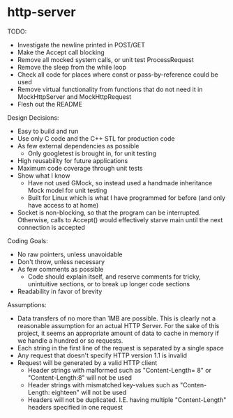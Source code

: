 # http-server


TODO:
- Investigate the newline printed in POST/GET
- Make the Accept call blocking
- Remove all mocked system calls, or unit test ProcessRequest
- Remove the sleep from the while loop
- Check all code for places where const or pass-by-reference could be used
- Remove virtual functionality from functions that do not need it in MockHttpServer and MockHttpRequest
- Flesh out the README


Design Decisions:
- Easy to build and run
- Use only C code and the C++ STL for production code
- As few external dependencies as possible
    - Only googletest is brought in, for unit testing
- High reusability for future applications
- Maximum code coverage through unit tests
- Show what I know
    - Have not used GMock, so instead used a handmade inheritance Mock model for unit testing
    - Built for Linux which is what I have programmed for before (and only have access to at home)
- Socket is non-blocking, so that the program can be interrupted. Otherwise, calls to Accept() would effectively starve main until the next connection is accepted

Coding Goals:
- No raw pointers, unless unavoidable
- Don't throw, unless necessary
- As few comments as possible
    - Code should explain itself, and reserve comments for tricky, unintuitive sections, or to break
    up longer code sections
- Readability in favor of brevity

Assumptions:
- Data transfers of no more than 1MB are possible. This is clearly not a reasonable assumption for an actual HTTP Server. For the sake of this project, it seems an appropriate amount of data to cache in memory if we handle a hundred or so requests.
- Each string in the first line of the request is separated by a single space
- Any request that doesn't specify HTTP version 1.1 is invalid
- Request will be generated by a valid HTTP client
    - Header strings with malformed such as "Content-Length= 8" or "Content-Length:8" will not be used
    - Header strings with mismatched key-values such as "Conten-Length: eighteen" will not be used
    - Headers will not be duplicated. I.E. having multiple "Content-Length" headers specified in one request